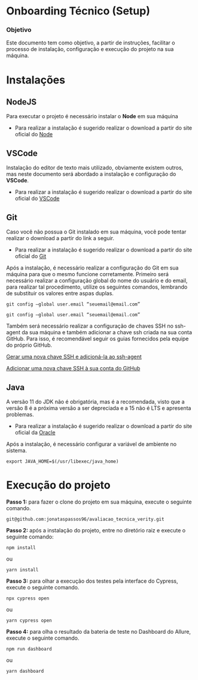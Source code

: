# Onboarding Técnico (Setup)

### Objetivo

Este documento tem como objetivo, a partir de instruções, facilitar o processo de instalação, configuração e execução do projeto na sua máquina.

# Instalações

## NodeJS

Para executar o projeto é necessário instalar o **Node** em sua máquina

- Para realizar a instalação é sugerido realizar o download a partir do site oficial do [Node](https://nodejs.org/en/)

## VSCode

Instalação do editor de texto mais utilizado, obviamente existem outros, mas neste documento será abordado a instalação e configuração do **VSCode**.

- Para realizar a instalação é sugerido realizar o download a partir do site oficial do [VSCode](https://code.visualstudio.com/download)

## Git

Caso você não possua o Git instalado em sua máquina, você pode tentar realizar o download a partir do link a seguir.

- Para realizar a instalação é sugerido realizar o download a partir do site oficial do [Git](https://git-scm.com/downloads)

Após a instalação, é necessário realizar a configuração do Git em sua máquina para que o mesmo funcione corretamente. Primeiro será necessário realizar a configuração global do nome do usuário e do email, para realizar tal procedimento, utilize os seguintes comandos, lembrando de substituir os valores entre aspas duplas.
    
    git config –global user.email “seuemail@email.com”
    
    git config –global user.email “seuemail@email.com”
    
Também será necessário realizar a configuração de chaves SSH no ssh-agent da sua máquina e também adicionar a chave ssh criada na sua conta GitHub. Para isso, é recomendável seguir os guias fornecidos pela equipe do próprio GitHub.

[Gerar uma nova chave SSH e adicioná-la ao ssh-agent](https://docs.github.com/pt/authentication/connecting-to-github-with-ssh/generating-a-new-ssh-key-and-adding-it-to-the-ssh-agent)

[Adicionar uma nova chave SSH à sua conta do GitHub](https://docs.github.com/pt/authentication/connecting-to-github-with-ssh/adding-a-new-ssh-key-to-your-github-account)

## Java

A versão 11 do JDK não é obrigatória, mas é a recomendada, visto que a versão 8 é a próxima versão a ser depreciada e a 15 não é LTS e apresenta problemas.

- Para realizar a instalação é sugerido realizar o download a partir do site oficial da [Oracle](https://www.oracle.com/java/technologies/downloads/)

Após a instalação, é necessário configurar a variável de ambiente no sistema.

    export JAVA_HOME=$(/usr/libexec/java_home)
    
# Execução do projeto

**Passo 1:** para fazer o clone do projeto em sua máquina, execute o seguinte comando.

    git@github.com:jonataspassos96/avaliacao_tecnica_verity.git


**Passo 2:** após a instalação do projeto, entre no diretório raiz e execute o seguinte comando:

    npm install

ou

    yarn install

**Passo 3:** para olhar a execução dos testes pela interface do Cypress, execute o seguinte comando.

    npx cypress open
    
ou

    yarn cypress open

**Passo 4:** para olha o resultado da bateria de teste no Dashboard do Allure, execute o seguinte comando.

    npm run dashboard
    
ou

    yarn dashboard

